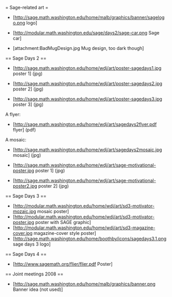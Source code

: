 = Sage-related art =

 * [http://sage.math.washington.edu/home/malb/graphics/banner/sagelogo.png logo]

 * [http://modular.math.washington.edu/sage/days2/sage-car.png Sage car]

 * [attachment:BadMugDesign.jpg Mug design, too dark though]


== Sage Days 2 ==

 * [http://sage.math.washington.edu/home/wdj/art/poster-sagedays1.jpg poster 1] (jpg)

 * [http://sage.math.washington.edu/home/wdj/art/poster-sagedays2.jpg poster 2] (jpg)

 * [http://sage.math.washington.edu/home/wdj/art/poster-sagedays3.jpg poster 3] (jpg)

A flyer:

 * [http://sage.math.washington.edu/home/wdj/art/sagedays2flyer.pdf flyer]  (pdf)

A mosaic:

 * [http://sage.math.washington.edu/home/wdj/art/sagedays2mosaic.jpg mosaic] (jpg)

 * [http://sage.math.washington.edu/home/wdj/art/sage-motivational-poster.jpg poster 1] (jpg)

 * [http://sage.math.washington.edu/home/wdj/art/sage-motivational-poster2.jpg poster 2] (jpg)

== Sage Days 3 ==
 * [http://modular.math.washington.edu/home/wdj/art/sd3-motivator-mozaic.jpg mosaic poster]
 * [http://modular.math.washington.edu/home/wdj/art/sd3-motivator-poster.jpg poster with SAGE graphic]
 * [http://modular.math.washington.edu/home/wdj/art/sd3-magazine-cover.jpg magazine-cover style poster]
 * [http://sage.math.washington.edu/home/boothby/icons/sagedays3.1.png sage days 3 logo]

== Sage Days 4 ==
 * [http://www.sagemath.org/flier/flier.pdf Poster]

== Joint meetings 2008 ==
 * [http://sage.math.washington.edu/home/malb/graphics/banner.png Banner idea (not used)]
